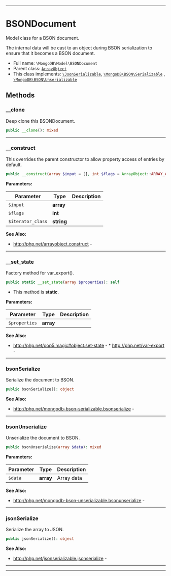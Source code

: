 ***

# BSONDocument

Model class for a BSON document.

The internal data will be cast to an object during BSON serialization to ensure that it becomes a BSON document.

* Full name: `\MongoDB\Model\BSONDocument`
* Parent class: [`ArrayObject`](../../ArrayObject.md)
* This class implements:
  [`\JsonSerializable`](../../JsonSerializable.md), [`\MongoDB\BSON\Serializable`](../BSON/Serializable.md)
  , [`\MongoDB\BSON\Unserializable`](../BSON/Unserializable.md)

## Methods

### __clone

Deep clone this BSONDocument.

```php
public __clone(): mixed
```

***

### __construct

This overrides the parent constructor to allow property access of entries by default.

```php
public __construct(array $input = [], int $flags = ArrayObject::ARRAY_AS_PROPS, string $iterator_class = &#039;ArrayIterator&#039;): mixed
```

**Parameters:**

| Parameter | Type | Description |
|-----------|------|-------------|
| `$input` | **array** |  |
| `$flags` | **int** |  |
| `$iterator_class` | **string** |  |

**See Also:**

* http://php.net/arrayobject.construct -

***

### __set_state

Factory method for var_export().

```php
public static __set_state(array $properties): self
```

* This method is **static**.

**Parameters:**

| Parameter | Type | Description |
|-----------|------|-------------|
| `$properties` | **array** |  |

**See Also:**

* http://php.net/oop5.magic#object.set-state - * http://php.net/var-export -

***

### bsonSerialize

Serialize the document to BSON.

```php
public bsonSerialize(): object
```

**See Also:**

* http://php.net/mongodb-bson-serializable.bsonserialize -

***

### bsonUnserialize

Unserialize the document to BSON.

```php
public bsonUnserialize(array $data): mixed
```

**Parameters:**

| Parameter | Type | Description |
|-----------|------|-------------|
| `$data` | **array** | Array data |

**See Also:**

* http://php.net/mongodb-bson-unserializable.bsonunserialize -

***

### jsonSerialize

Serialize the array to JSON.

```php
public jsonSerialize(): object
```

**See Also:**

* http://php.net/jsonserializable.jsonserialize -

***


***

